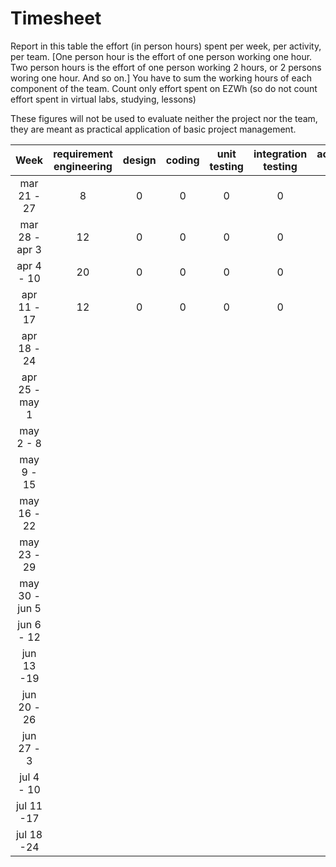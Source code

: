 # Timesheet

Report in this table the effort (in person hours) spent per week, per activity, per team. 
[One person hour is the effort of one person working one hour.
Two person hours is the effort of one person working 2 hours, or 2 persons woring one hour. And so on.]
You have to sum the working hours of each component of the team.
Count only effort spent on EZWh (so do not count effort spent in virtual labs, studying, lessons)

These figures will not be used to evaluate neither the project nor the team, they are meant as practical application of basic project management.

| Week | requirement engineering | design | coding | unit testing | integration testing | acceptance testing | management | git maven |
|:-----------:|:--------:|:-----------:|:-----------:|:----------:|:------------:|:---------------:|:-------------:|:--------------:|
| mar 21 - 27       | 8 | 0 | 0 | 0 | 0 | 0 | 0 | 0 |
| mar 28 - apr 3    | 12 | 0 | 0 | 0 | 0 | 0 | 0 | 0 |
| apr 4 - 10        | 20 | 0 | 0 | 0 | 0 | 0 | 0 | 0 |
| apr 11 - 17       | 12 |0 | 0 | 0 | 0 | 0 | 0 | 0 | 
| apr 18 - 24       | | | | | | | | | 
| apr 25 - may 1    | | | | | | | | | 
| may 2 - 8         | | | | | | | | | 
| may 9 - 15        | | | | | | | | | 
| may 16 - 22       | | | | | | | | | 
| may 23 - 29       | | | | | | | | | 
| may 30 - jun 5    | | | | | | | | | 
| jun 6 - 12        | | | | | | | | | 
| jun 13 -19        | | | | | | | | | 
| jun 20 - 26       | | | | | | | | | 
| jun 27 - 3        | | | | | | | | | 
| jul 4 - 10        | | | | | | | | | 
| jul 11 -17        | | | | | | | | |
| jul 18 -24        | | | | | | | | |
